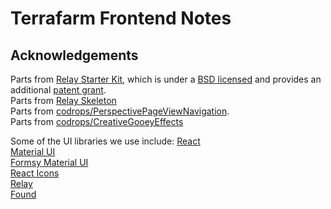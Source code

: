 # Terrafarm Frontend Notes

## Acknowledgements

Parts from [Relay Starter Kit][400], which is under a [BSD licensed][100] and provides an additional [patent grant][101].  
Parts from [Relay Skeleton][401]  
Parts from [codrops/PerspectivePageViewNavigation][402].  
Parts from [codrops/CreativeGooeyEffects][403]  

Some of the UI libraries we use include:
[React][404]  
[Material UI][405]  
[Formsy Material UI][406]  
[React Icons][407]  
[Relay][408]  
[Found][409]

[100]: ./LICENSE_RELAY_STARTER_KIT.md
[101]: ./PATENTS_RELAY_STARTER_KIT.md
[400]: https://github.com/relayjs/relay-starter-kit
[401]: https://github.com/fortruce/relay-skeleton
[402]: https://github.com/codrops/PerspectivePageViewNavigation
[403]: https://github.com/codrops/CreativeGooeyEffects
[404]: https://github.com/facebook/react
[405]: https://github.com/callemall/material-ui
[406]: https://github.com/mbrookes/formsy-material-ui
[407]: https://github.com/gorangajic/react-icons
[408]: https://github.com/facebook/relay
[409]: https://github.com/4Catalyzer/found
